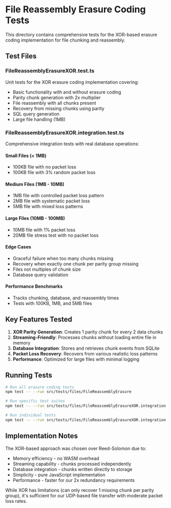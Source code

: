 # File Reassembly Erasure Coding Tests

This directory contains comprehensive tests for the XOR-based erasure coding implementation for file chunking and reassembly.

## Test Files

### FileReassemblyErasureXOR.test.ts
Unit tests for the XOR erasure coding implementation covering:
- Basic functionality with and without erasure coding
- Parity chunk generation with 2x multiplier
- File reassembly with all chunks present
- Recovery from missing chunks using parity
- SQL query generation
- Large file handling (1MB)

### FileReassemblyErasureXOR.integration.test.ts
Comprehensive integration tests with real database operations:

#### Small Files (< 1MB)
- 100KB file with no packet loss
- 100KB file with 3% random packet loss

#### Medium Files (1MB - 10MB)  
- 1MB file with controlled packet loss pattern
- 2MB file with systematic packet loss
- 5MB file with mixed loss patterns

#### Large Files (10MB - 100MB)
- 10MB file with 1% packet loss
- 20MB file stress test with no packet loss

#### Edge Cases
- Graceful failure when too many chunks missing
- Recovery when exactly one chunk per parity group missing
- Files not multiples of chunk size
- Database query validation

#### Performance Benchmarks
- Tracks chunking, database, and reassembly times
- Tests with 100KB, 1MB, and 5MB files

## Key Features Tested

1. **XOR Parity Generation**: Creates 1 parity chunk for every 2 data chunks
2. **Streaming-Friendly**: Processes chunks without loading entire file in memory
3. **Database Integration**: Stores and retrieves chunk events from SQLite
4. **Packet Loss Recovery**: Recovers from various realistic loss patterns
5. **Performance**: Optimized for large files with minimal logging

## Running Tests

```bash
# Run all erasure coding tests
npm test -- --run src/tests/files/FileReassemblyErasure

# Run specific test suites
npm test -- --run src/tests/files/FileReassemblyErasureXOR.integration.test.ts -t "Small Files"

# Run individual tests
npm test -- --run src/tests/files/FileReassemblyErasureXOR.integration.test.ts -t "should handle 100KB file"
```

## Implementation Notes

The XOR-based approach was chosen over Reed-Solomon due to:
- Memory efficiency - no WASM overhead
- Streaming capability - chunks processed independently  
- Database integration - chunks written directly to storage
- Simplicity - pure JavaScript implementation
- Performance - faster for our 2x redundancy requirements

While XOR has limitations (can only recover 1 missing chunk per parity group), it's sufficient for our UDP-based file transfer with moderate packet loss rates.